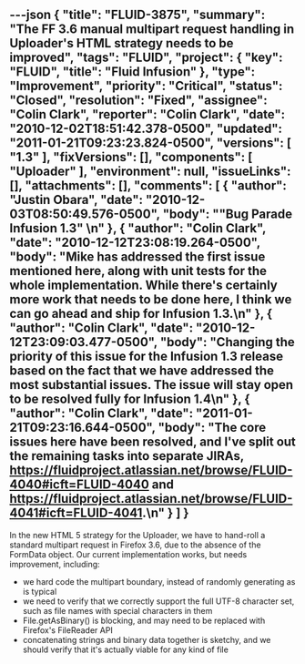 ---json
{
  "title": "FLUID-3875",
  "summary": "The FF 3.6 manual multipart request handling in Uploader's HTML strategy needs to be improved",
  "tags": "FLUID",
  "project": {
    "key": "FLUID",
    "title": "Fluid Infusion"
  },
  "type": "Improvement",
  "priority": "Critical",
  "status": "Closed",
  "resolution": "Fixed",
  "assignee": "Colin Clark",
  "reporter": "Colin Clark",
  "date": "2010-12-02T18:51:42.378-0500",
  "updated": "2011-01-21T09:23:23.824-0500",
  "versions": [
    "1.3"
  ],
  "fixVersions": [],
  "components": [
    "Uploader"
  ],
  "environment": null,
  "issueLinks": [],
  "attachments": [],
  "comments": [
    {
      "author": "Justin Obara",
      "date": "2010-12-03T08:50:49.576-0500",
      "body": "\"Bug Parade Infusion 1.3\"&#x20;\n"
    },
    {
      "author": "Colin Clark",
      "date": "2010-12-12T23:08:19.264-0500",
      "body": "Mike has addressed the first issue mentioned here, along with unit tests for the whole implementation. While there's certainly more work that needs to be done here, I think we can go ahead and ship for Infusion 1.3.\n"
    },
    {
      "author": "Colin Clark",
      "date": "2010-12-12T23:09:03.477-0500",
      "body": "Changing the priority of this issue for the Infusion 1.3 release based on the fact that we have addressed the most substantial issues. The issue will stay open to be resolved fully for Infusion 1.4\n"
    },
    {
      "author": "Colin Clark",
      "date": "2011-01-21T09:23:16.644-0500",
      "body": "The core issues here have been resolved, and I've split out the remaining tasks into separate JIRAs, <https://fluidproject.atlassian.net/browse/FLUID-4040#icft=FLUID-4040> and <https://fluidproject.atlassian.net/browse/FLUID-4041#icft=FLUID-4041>.\n"
    }
  ]
}
---
In the new HTML 5 strategy for the Uploader, we have to hand-roll a standard multipart request in Firefox 3.6, due to the absence of the FormData object. Our current implementation works, but needs improvement, including:

* we hard code the multipart boundary, instead of randomly generating as is typical
* we need to verify that we correctly support the full UTF-8 character set, such as file names with special characters in them
* File.getAsBinary() is blocking, and may need to be replaced with Firefox's FileReader API
* concatenating strings and binary data together is sketchy, and we should verify that it's actually viable for any kind of file

        